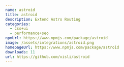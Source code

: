 ```yaml
---
name: astroid
title: astroid
description: Extend Astro Routing
categories:
  - css+ui
  - performance+seo
npmUrl: https://www.npmjs.com/package/astroid
image: /assets/integrations/astroid.png
homepageUrl: https://www.npmjs.com/package/astroid
downloads: 11
url: https://github.com/xisli/astroid
---
```

